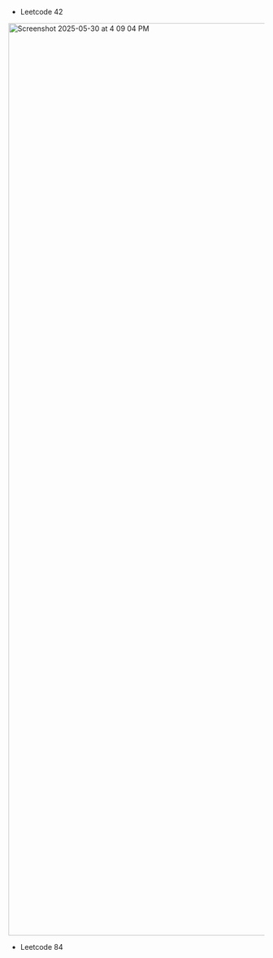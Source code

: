 - Leetcode 42
<img width="1792" alt="Screenshot 2025-05-30 at 4 09 04 PM" src="https://github.com/user-attachments/assets/61886c8a-2e5a-4971-b460-001940e47665" />

- Leetcode 84

